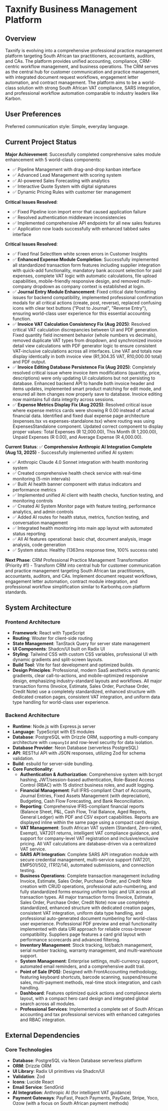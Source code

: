 # Taxnify Business Management Platform

## Overview

Taxnify is evolving into a comprehensive professional practice management platform targeting South African tax practitioners, accountants, auditors, and CAs. The platform provides unified accounting, compliance, CRM-centric workflow management, and business operations. The CRM serves as the central hub for customer communication and practice management, with integrated document request workflows, engagement letter automation, and contract management. The platform aims to be a world-class solution with strong South African VAT compliance, SARS integration, and professional workflow automation comparable to industry leaders like Karbon.

## User Preferences

Preferred communication style: Simple, everyday language.

## Current Project Status

**Major Achievement**: Successfully completed comprehensive sales module enhancement with 5 world-class components:
- ✅ Pipeline Management with drag-and-drop kanban interface
- ✅ Advanced Lead Management with scoring system
- ✅ AI-powered Sales Forecasting with analytics
- ✅ Interactive Quote System with digital signatures
- ✅ Dynamic Pricing Rules with customer tier management

**Critical Issues Resolved**: 
- ✅ Fixed Pipeline icon import error that caused application failure
- ✅ Resolved authentication middleware inconsistencies
- ✅ Implemented comprehensive API endpoints for all new sales features
- ✅ Application now loads successfully with enhanced tabbed sales interface

**Critical Issues Resolved**: 
- ✅ Fixed final SelectItem white screen errors in Customer Insights 
- ✅ **Enhanced Expense Module Completion**: Successfully implemented all standardized transaction form features including supplier integration with quick-add functionality, mandatory bank account selection for paid expenses, complete VAT logic with automatic calculations, file upload capabilities, mobile-friendly responsive design, and removed multi-company dropdown as company context is established at login.
- ✅ **Journal Entry Module Enhancement**: Fixed critical date formatting issues for backend compatibility, implemented professional confirmation modals for all critical actions (create, post, reverse), replaced confusing icons with clear text buttons ("Post to Journal", "Reverse Entry"), ensuring world-class user experience for this essential accounting function.
- ✅ **Invoice VAT Calculation Consistency Fix (Aug 2025)**: Resolved critical VAT calculation discrepancies between UI and PDF generation. Fixed quantity field increment behavior (whole numbers vs decimals), removed duplicate VAT types from dropdown, and synchronized invoice detail view calculations with PDF generator logic to ensure consistent VAT-inclusive calculations across all interfaces. Line VAT and totals now display identically in both invoice view (R1,304.35 VAT, R10,000.00 total) and PDF output.
- ✅ **Invoice Editing Database Persistence Fix (Aug 2025)**: Completely resolved critical issue where invoice item modifications (quantity, price, descriptions) were only updating UI calculations but not persisting to database. Enhanced backend API to handle both invoice header and items updates, implemented smart product matching for edit mode, and ensured all item changes now properly save to database. Invoice editing now maintains full data integrity across sessions.
- ✅ **Expense Metrics Display Fix (Aug 2025)**: Resolved critical issue where expense metrics cards were showing R 0.00 instead of actual financial data. Identified and fixed dual expense page architecture (expenses.tsx vs expenses-standalone.tsx) where routing was using ExpensesStandalone component. Updated correct component to display proper values: Total Expenses (R 12,000.00), This Month (R 1,200.00), Unpaid Expenses (R 0.00), and Average Expense (R 4,000.00).

**Current Status**: ✅ **Comprehensive Anthropic AI Integration Complete (Aug 13, 2025)** - Successfully implemented unified AI system:
- ✅ Anthropic Claude 4.0 Sonnet integration with health monitoring system
- ✅ Created comprehensive health check service with real-time monitoring (5-min intervals)
- ✅ Built AI health banner component with status indicators and performance metrics
- ✅ Implemented unified AI client with health checks, function testing, and monitoring controls
- ✅ Created AI System Monitor page with feature testing, performance analytics, and admin controls
- ✅ Added AI routes for health status, metrics, function testing, and conversation management
- ✅ Integrated health monitoring into main app layout with automated status reporting
- ✅ All AI features operational: basic chat, document analysis, image analysis, code generation
- ✅ System status: Healthy (1363ms response time, 100% success rate)

**Next Phase**: CRM Professional Practice Management Transformation (Priority #1) - Transform CRM into central hub for customer communication and practice management targeting South African tax practitioners, accountants, auditors, and CAs. Implement document request workflows, engagement letter automation, contract module integration, and professional workflow simplification similar to Karbonhq.com platform standards.

## System Architecture

### Frontend Architecture
- **Framework**: React with TypeScript
- **Routing**: Wouter for client-side routing
- **State Management**: TanStack Query for server state management
- **UI Components**: Shadcn/UI built on Radix UI
- **Styling**: Tailwind CSS with custom CSS variables, professional UI with dynamic gradients and split-screen layouts.
- **Build Tool**: Vite for fast development and optimized builds.
- **Design Principles**: Professional, modern SaaS aesthetics with dynamic gradients, clear call-to-actions, and mobile-optimized responsive design, emphasizing industry-standard layouts and workflows. All major transaction forms (Invoice, Estimate, Sales Order, Purchase Order, Credit Note) use a completely standardized, enhanced structure with dedicated creation pages, consistent VAT integration, and uniform data type handling for world-class user experience.

### Backend Architecture
- **Runtime**: Node.js with Express.js server
- **Language**: TypeScript with ES modules
- **Database**: PostgreSQL with Drizzle ORM, supporting a multi-company architecture with `companyId` and row-level security for data isolation.
- **Database Provider**: Neon Database (serverless PostgreSQL)
- **API**: RESTful API with JSON responses, utilizing Zod for schema validation.
- **Build**: esbuild for server-side bundling.
- **Core Functionality**:
    - **Authentication & Authorization**: Comprehensive system with bcrypt hashing, JWT/session-based authentication, Role-Based Access Control (RBAC) with 15 distinct business roles, and audit logging.
    - **Financial Management**: Full IFRS-compliant Chart of Accounts, Journal Entries, Fixed Assets Management (with depreciation), Budgeting, Cash Flow Forecasting, and Bank Reconciliation.
    - **Reporting**: Comprehensive IFRS-compliant financial reports (Balance Sheet, P&L, Cash Flow, Trial Balance, Aged Reports, General Ledger) with PDF and CSV export capabilities. Reports are displayed inline within the same page using a compact card design.
    - **VAT Management**: South African VAT system (Standard, Zero-rated, Exempt), VAT201 returns, intelligent VAT compliance guidance, and support for company-level VAT registration and inclusive/exclusive pricing. All VAT calculations are database-driven via a centralized VAT service.
    - **SARS API Integration**: Complete SARS API integration module with secure credential management, multi-service support (VAT201, EMP501/502, ITR12/14), automated submissions, and connection testing.
    - **Business Operations**: Complete transaction management including Invoice, Estimate, Sales Order, Purchase Order, and Credit Note creation with CRUD operations, professional auto-numbering, and fully standardized forms ensuring uniform logic and UX across all transaction types. All major transaction forms (Invoice, Estimate, Sales Order, Purchase Order, Credit Note) now use completely standardized, enhanced structure with dedicated creation pages, consistent VAT integration, uniform data type handling, and professional auto-generated document numbering for world-class user experience. Professional PDF preview and email functionality implemented with data URI approach for reliable cross-browser compatibility. Suppliers page features a card grid layout with performance scorecards and advanced filtering.
    - **Inventory Management**: Stock tracking, lot/batch management, serial number tracking, warranty management, and multi-warehouse support.
    - **System Management**: Enterprise settings, multi-currency support, automated email reminders, and a comprehensive audit trail.
    - **Point of Sale (POS)**: Designed with FrontAccounting methodology, featuring keyboard shortcuts, barcode scanning, suspend/resume sales, multi-payment methods, real-time stock integration, and cash handling.
    - **Dashboard**: Features optimized quick actions and compliance alerts layout, with a compact hero card design and integrated global search across all modules.
    - **Professional Services**: Implemented a complete set of South African accounting and tax professional services with enhanced categories and RBAC integration.

## External Dependencies

### Core Technologies
- **Database**: PostgreSQL via Neon Database serverless platform
- **ORM**: Drizzle ORM
- **UI Library**: Radix UI primitives via Shadcn/UI
- **Validation**: Zod
- **Icons**: Lucide React
- **Email Service**: SendGrid
- **AI Integration**: Anthropic AI (for intelligent VAT guidance)
- **Payment Gateways**: PayFast, Peach Payments, PayGate, Stripe, Yoco, Ozow (with a focus on South African payment methods)